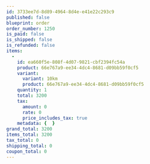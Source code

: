 ```yaml
---
id: 3733ee7d-8d89-4964-8d4e-e41e22c293c9
published: false
blueprint: order
order_number: 1250
is_paid: false
is_shipped: false
is_refunded: false
items:
  -
    id: ea660f5e-808f-4d07-9821-cbf2394fc54a
    product: 66e767a9-ee34-4dc4-8681-d09bb59f0cf5
    variant:
      variant: 10km
      product: 66e767a9-ee34-4dc4-8681-d09bb59f0cf5
    quantity: 1
    total: 3200
    tax:
      amount: 0
      rate: 0
      price_includes_tax: true
    metadata: {  }
grand_total: 3200
items_total: 3200
tax_total: 0
shipping_total: 0
coupon_total: 0
---
```

